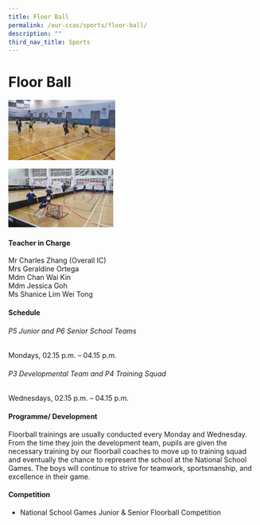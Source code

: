 ```yaml
---
title: Floor Ball
permalink: /our-ccas/sports/floor-ball/
description: ""
third_nav_title: Sports
---
```

# **Floor Ball**

![](/images/floorball%202.jpg)

![](/images/floorball.jpg)

#### **Teacher in Charge**


Mr Charles Zhang (Overall IC) <br> Mrs Geraldine Ortega <br> Mdm Chan Wai Kin <br> Mdm Jessica Goh <br> Ms Shanice Lim Wei Tong

#### **Schedule**

###### P5 Junior and P6 Senior School Teams
Mondays, 02.15 p.m. – 04.15 p.m.

###### P3 Developmental Team and P4 Training Squad
Wednesdays, 02.15 p.m. – 04.15 p.m.

#### **Programme/ Development**

Floorball trainings are usually conducted every Monday and Wednesday. From the time they join the development team, pupils are given the necessary training by our floorball coaches to move up to training squad and eventually the chance to represent the school at the National School Games. The boys will continue to strive for teamwork, sportsmanship, and excellence in their game.

#### **Competition**

* National School Games Junior &amp; Senior Floorball Competition